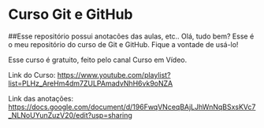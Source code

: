 # Curso Git e GitHub

##Esse repositório possui anotacões das aulas, etc..
Olá, tudo bem? Esse é o meu repositório do curso de Git e GitHub. Fique a vontade de usá-lo!

Esse curso é gratuito, feito pelo canal Curso em Vídeo.

Link do Curso: https://www.youtube.com/playlist?list=PLHz_AreHm4dm7ZULPAmadvNhH6vk9oNZA

Link das anotações: https://docs.google.com/document/d/196FwqVNceqBAjLJhWnNqBSxsKVc7_NLNoUYunZuzV20/edit?usp=sharing

